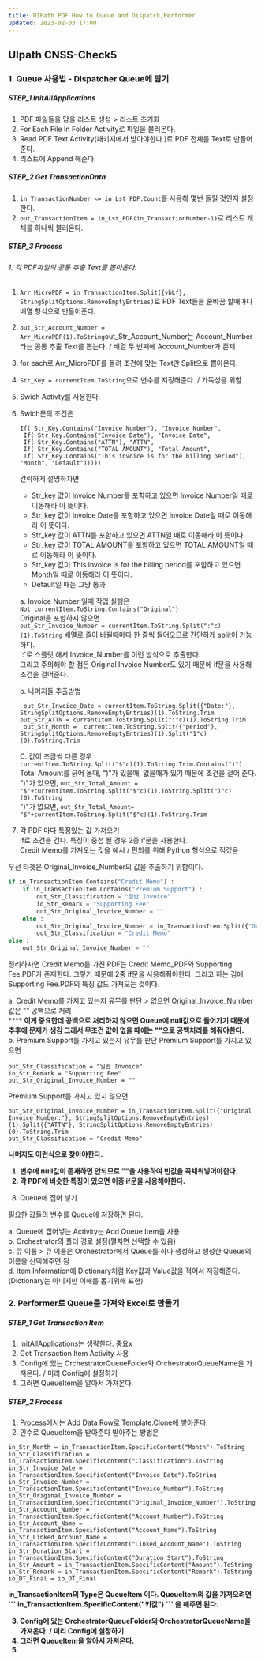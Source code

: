 ```yaml
---
title: UIPath PDF How to Queue and Dispatch,Performer
updated: 2023-02-03 17:00
---
```


## UIpath CNSS-Check5

### 1. Queue 사용법 - Dispatcher Queue에 담기

##### STEP_1 InitAllApplications

1. PDF 파일들을 담을 리스트 생성 > 리스트 초기화<br>
2. For Each File In Folder Activity로 파일을 불러온다. <br>
3. Read PDF Text Activity(패키지에서 받아야한다.)로 PDF 전체를 Text로 만들어준다.<br>
4. 리스트에 Append 해준다. <br>

##### STEP_2 Get TransactionData

1. `in_TransactionNumber <= in_Lst_PDF.Count`를 사용해 몇번 돌릴 것인지 설정한다.<br>
2. `out_TransactionItem = in_Lst_PDF(in_TransactionNumber-1)`로 리스트 개체를 하나씩 불러온다.<br>

##### STEP_3 Process

###### 1. 각 PDF파일의 공통 추출 Text를 뽑아온다.

1. `Arr_MicroPDF = in_TransactionItem.Split({vbLf}, StringSplitOptions.RemoveEmptyEntries)`로 PDF Text들을 줄바꿈 할때마다 배열 형식으로 만들어준다. <br>
2. `out_Str_Account_Number = Arr_MicroPDF(1).ToString`out_Str_Account_Number는 Account_Number라는 공통 추출 Text를 뽑는다. / 배열 두 번째에 Account_Number가 존재 <br>
3. for each로 Arr_MicroPDF를 돌려 조건에 맞는 Text만 Split으로 뽑아온다. <br>
4. `Str_Key = currentItem.ToString`으로 변수를 지정해준다. / 가독성을 위함 <br>
5. Swich Activty를 사용한다. <br>
6. Swich문의 조건은

   ```
   If( Str_Key.Contains("Invoice Number"), "Invoice Number",
    If( Str_Key.Contains("Invoice Date"), "Invoice Date",
    If( Str_Key.Contains("ATTN"), "ATTN",
    If( Str_Key.Contains("TOTAL AMOUNT"), "Total Amount",
    If( Str_Key.Contains("This invoice is for the billing period"), "Month", "Default")))))
   ```

   간략하게 설명하자면
    - Str_key 값이 Invoice Number를 포함하고 있으면 Invoice Number일 때로 이동해라 이 뜻이다. <br>
    - Str_key 값이 Invoice Date를 포함하고 있으면 Invoice Date일 때로 이동해라 이 뜻이다. <br>
    - Str_key 값이 ATTN를 포함하고 있으면 ATTN일 때로 이동해라 이 뜻이다. <br>
    - Str_key 값이 TOTAL AMOUNT를 포함하고 있으면 TOTAL AMOUNT일 때로 이동해라 이 뜻이다. <br>
    - Str_key 값이 This invoice is for the billing period를 포함하고 있으면 Month일 때로 이동해라 이 뜻이다. <br>
    - Default일 때는 그냥 통과 <br>

   a. Invoice Number 일때 작업 실행은 <br>
   `Not currentItem.ToString.Contains("Original")` <br>
   Original을 포함하지 않으면 <br>
   `out_Str_Invoice_Number = currentItem.ToString.Split(":"c)(1).ToString`
   배열로 줄이 바뀔때마다 한 줄씩 들어오므로 간단하게 split이 가능하다. <br>
   ':'로 스플릿 해서 Invoice_Number를 이런 방식으로 추출한다. <br>
   그리고 주의해야 할 점은 Original Invoice Number도 있기 때문에 if문을 사용해 조건을 걸어준다. <br>

   b. 나머지들 추출방법 <br>
   
   ```  out_Str_Invoice_Date = currentItem.ToString.Split({"Date:"}, StringSplitOptions.RemoveEmptyEntries)(1).ToString.Trim ``` <br>
   ``` out_Str_ATTN = currentItem.ToString.Split(":"c)(1).ToString.Trim ``` <br>
   ` out_Str_Month =  currentItem.ToString.Split({"period"}, StringSplitOptions.RemoveEmptyEntries)(1).Split("1"c)(0).ToString.Trim` <br>

   C. 값이 조금씩 다른 경우 <br>
   `currentItem.ToString.Split("$"c)(1).ToString.Trim.Contains(")")` Total Amount를 긁어 올때, ")"가 있을때, 없을때가 있기 때문에 조건을 걸어 준다. <br>
   ")"가 있으면, `out_Str_Total_Amount = "$"+currentItem.ToString.Split("$"c)(1).ToString.Split(")"c)(0).ToString` <br>
   ")"가 없으면, `out_Str_Total_Amount= "$"+currentItem.ToString.Split("$"c)(1).ToString.Trim` <br>

7. 각 PDF 마다 특징있는 값 가져오기 <br>
   if로 조건을 건다. 특징이 중첩 될 경우 2중 if문을 사용한다. <br>
   Credit Memo를 가져오는 것을 예시 / 편의를 위해 Python 형식으로 적겠음 <br>

우선 타겟은 Original_Invoice_Number의 값을 추출하기 위함이다. <br>

```Python
if in_TransactionItem.Contains("Credit Memo") :
	if in_TransactionItem.Contains("Premium Support") :
		out_Str_Classification = "일반 Invoice"
		io_Str_Remark = "Supporting Fee"
		out_Str_Original_Invoice_Number = ""
	else :
		out_Str_Original_Invoice_Number = in_TransactionItem.Split({"Original Invoice Number:"}, StringSplitOptions.RemoveEmptyEntries)(1).Split({"ATTN"}, StringSplitOptions.RemoveEmptyEntries)(0).ToString.Trim
		out_Str_Classification = "Credit Memo"
else :
	out_Str_Original_Invoice_Number = ""
```

정리하자면 Credit Memo를 가진 PDF는 Credit Memo_PDF와 Supporting Fee.PDF가 존재한다. 그렇기 때문에 2중 if문을 사용해줘야한다. 그리고 하는 김에 Supporting Fee.PDF의 특징 값도 가져오는 것이다.<br>

a. Credit Memo를 가지고 있는지 유무를 판단 > 없으면 Original_Invoice_Number 값은 "" 공백으로 처리 <br>
\*\*\*\* <b> 이게 중요한데 공백으로 처리하지 않으면 Queue에 null값으로 들어가기 때문에 추후에 문제가 생김 그래서 무조건 값이 없을 때에는 ""으로 공백처리를 해줘야한다. </b> <br>
b. Premium Support를 가지고 있는지 유무를 판단
Premium Support를 가지고 있으면

```
out_Str_Classification = "일반 Invoice"
io_Str_Remark = "Supporting Fee"
out_Str_Original_Invoice_Number = ""

```

Premium Support를 가지고 있지 않으면

```
out_Str_Original_Invoice_Number = in_TransactionItem.Split({"Original Invoice Number:"}, StringSplitOptions.RemoveEmptyEntries)(1).Split({"ATTN"}, StringSplitOptions.RemoveEmptyEntries)(0).ToString.Trim
out_Str_Classification = "Credit Memo"

```

<b>

나머지도 이런식으로 찾아야한다. <br>

   1. 변수에 null값이 존재하면 안되므로 ""을 사용하여 빈값을 꼭채워넣어야한다.<br>
   2. 각 PDF에 비슷한 특징이 있으면 이중 if문을 사용해야한다.<br>

</b>


8. Queue에 집어 넣기

필요한 값들의 변수를 Queue에 저장하면 된다. <br>

   a. Queue에 집어넣는 Activity는 Add Queue Item을 사용 <br>
   b. Orchestrator의 폴더 경로 설정(펼치면 선택할 수 있음) <br>
   c. 큐 이름 > 큐 이름은 Orchestrator에서 Queue를 하나 생성하고 생성한 Queue의 이름을 선택해주면 됨 <br>
   d. Item Information에 Dictionary처럼 Key값과 Value값을 적어서 저장해준다. (Dictionary는 아니지만 이해를 돕기위해 표현) <br>

### 2. Performer로 Queue를 가져와 Excel로 만들기

##### STEP_1 Get Transaction Item

1. InitAllApplications는 생략한다. 중요x <br>
2. Get Transaction Item Activity 사용 <br>
3. Config에 있는 OrchestratorQueueFolder와 OrchestratorQueueName을 가져온다. / 미리 Config에 설정하기 <br>
4. 그러면 QueueItem을 알아서 가져온다. <br>

##### STEP_2 Process

1. Process에서는 Add Data Row로 Template.Clone에 쌓아준다. <br>
2. 인수로 QueueItem을 받아준다 받아주는 방법은 <br>

```
in_Str_Month = in_TransactionItem.SpecificContent("Month").ToString
in_Str_Classification = in_TransactionItem.SpecificContent("Classification").ToString
in_Str_Invoice_Date = in_TransactionItem.SpecificContent("Invoice_Date").ToString
in_Str_Invoice_Number = in_TransactionItem.SpecificContent("Invoice_Number").ToString
in_Str_Original_Invoice_Number = in_TransactionItem.SpecificContent("Original_Invoice_Number").ToString
in_Str_Account_Number = in_TransactionItem.SpecificContent("Account_Number").ToString
in_Str_Account_Name = in_TransactionItem.SpecificContent("Account_Name").ToString
in_Str_Linked_Account_Name = in_TransactionItem.SpecificContent("Linked_Account_Name").ToString
in_Str_Duration_Start = in_TransactionItem.SpecificContent("Duration_Start").ToString
in_Str_Amount = in_TransactionItem.SpecificContent("Amount").ToString
in_Str_Remark = in_TransactionItem.SpecificContent("Remark").ToString
io_DT_Final = io_DT_Final

```

<b>
in_TransactionItem의 Type은 QueueItem 이다. QueueItem의 값을 가져오려면
``` in_TransactionItem.SpecificContent("키값") ```
을 해주면 된다.

3. Config에 있는 OrchestratorQueueFolder와 OrchestratorQueueName을 가져온다. / 미리 Config에 설정하기
4. 그러면 QueueItem을 알아서 가져온다.
5.
